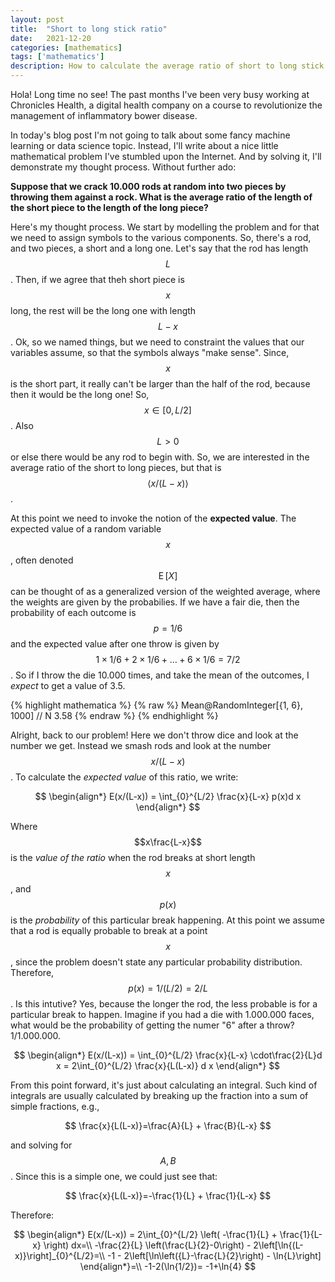 ```yaml
---
layout: post
title:  "Short to long stick ratio"
date:   2021-12-20
categories: [mathematics]
tags: ['mathematics']
description: How to calculate the average ratio of short to long stick ratio.
---
```




Hola! Long time no see! The past months I've been very busy working at Chronicles Health, a digital health company on a course to revolutionize the management of inflammatory bower disease.

In today's blog post I'm not going to talk about some fancy machine learning or data science topic. Instead, I'll write about a nice little mathematical problem I've stumbled upon the Internet. And by solving it, I'll demonstrate my thought process. Without further ado:

**Suppose that we crack 10.000 rods at random into two pieces by throwing them against a rock. What is the average ratio of the length of the short piece to the length of the long piece?**

Here's my thought process. We start by modelling the problem and for that we need to assign symbols to the various components. So, there's a rod, and two pieces, a short and a long one. Let's say that the rod has length $$L$$. Then, if we agree that theh short piece is $$x$$ long, the rest will be the long one with length $$L-x$$. Ok, so we named things, but we need to constraint the values that our variables assume, so that the symbols always "make sense". Since, $$x$$ is the short part, it really can't be larger than the half of the rod, because then it would be the long one! So, $$x\in[0,L/2]$$. Also $$L>0$$ or else there would be any rod to begin with. So, we are interested in the average ratio of the short to long pieces, but that is $$\left<x/(L-x)\right>$$.

At this point we need to invoke the notion of the **expected value**. The expected value of a random variable $$x$$, often denoted $$\operatorname {E} [X]$$ can be thought of as a generalized version of the weighted average, where the weights are given by the probabilies. If we have a fair die, then the probability of each outcome is $$p=1/6$$ and the expected value after one throw is given by $$1 \times 1/6 + 2 \times 1/6 + \ldots + 6 \times 1/6 = 7/2$$. So if I throw the die 10.000 times, and take the mean of the outcomes, I *expect* to get a value of 3.5.


{% highlight mathematica %}
{% raw %}
Mean@RandomInteger[{1, 6}, 1000] // N
3.58
{% endraw %}
{% endhighlight %}

Alright, back to our problem! Here we don't throw dice and look at the number we get. Instead we smash rods and look at the number $$x/(L-x)$$. To calculate the *expected value* of this ratio, we write:

$$
\begin{align*}
E(x/(L-x)) = \int_{0}^{L/2} \frac{x}{L-x} p(x)d x
\end{align*}
$$

Where $$x\frac{L-x}$$ is the *value of the ratio* when the rod breaks at short length $$x$$, and $$p(x)$$ is the *probability* of this particular break happening. At this point we assume that a rod is equally probable to break at a point $$x$$, since the problem doesn't state any particular probability distribution. Therefore, $$p(x) = 1/(L/2)=2/L$$. Is this intutive? Yes, because the longer the rod, the less probable is for a particular break to happen. Imagine if you had a die with 1.000.000 faces, what would be the probability of getting the numer "6" after a throw? 1/1.000.000.

$$
\begin{align*}
E(x/(L-x)) = \int_{0}^{L/2} \frac{x}{L-x} \cdot\frac{2}{L}d x = 
2\int_{0}^{L/2} \frac{x}{L(L-x)} d x 
\end{align*}
$$

From this point forward, it's just about calculating an integral. Such kind of integrals are usually calculated by breaking up the fraction into a sum of simple fractions, e.g.,

$$
\frac{x}{L(L-x)}=\frac{A}{L} + \frac{B}{L-x}
$$

and solving for $$A, B$$. Since this is a simple one, we could just see that:

$$
\frac{x}{L(L-x)}=-\frac{1}{L} + \frac{1}{L-x}
$$

Therefore:

$$
\begin{align*}
E(x/(L-x)) =
2\int_{0}^{L/2} \left( -\frac{1}{L} + \frac{1}{L-x} \right) dx=\\
-\frac{2}{L} \left(\frac{L}{2}-0\right) - 2\left[\ln{(L-x)}\right]_{0}^{L/2}=\\
-1 - 2\left[\ln\left({L}-\frac{L}{2}\right) - \ln{L}\right]
\end{align*}=\\
-1-2(\ln{1/2})= -1+\ln{4}
$$
